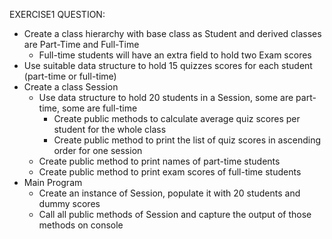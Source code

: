 EXERCISE1 QUESTION:

* Create a class hierarchy with base class as Student and derived classes are Part-Time and Full-Time
    * Full-time students will have an extra field to hold two Exam scores
* Use suitable data structure to hold 15 quizzes scores for each student (part-time or full-time)
* Create a class Session
    * Use data structure to hold 20 students in a Session, some are part-time, some are full-time
        - Create public methods to calculate average quiz scores per student for the whole class
        - Create public method to print the list of quiz scores in ascending order for one session
    * Create public method to print names of part-time students
    * Create public method to print exam scores of full-time students
* Main Program
    * Create an instance of Session, populate it with 20 students and dummy scores
    * Call all public methods of Session and capture the output of those methods on console